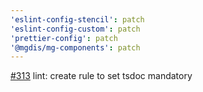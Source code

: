 ```yaml
---
'eslint-config-stencil': patch
'eslint-config-custom': patch
'prettier-config': patch
'@mgdis/mg-components': patch
---
```


[#313](https://gitlab.mgdis.fr/core/core-ui/core-ui/-/issues/313) lint: create rule to set tsdoc mandatory
